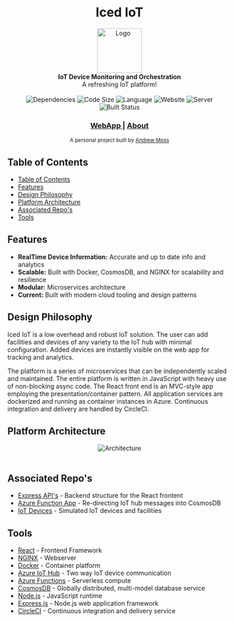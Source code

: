 <h1 align="center">Iced IoT</h1>

<div align="center">
  <img src="https://m0ss.blob.core.windows.net/media/ice-tea-color.png" alt="Logo" width="100" height="100"/>
</div>
<div align="center">
  <strong>IoT Device Monitoring and Orchestration</strong>
</div>
<div align="center">
  A refreshing IoT platform!
</div>

<br />

<div align="center">
  <!-- Dependencies -->
  <a>
    <img src="https://img.shields.io/david/agmoss/iced-iot" alt="Dependencies" />
  </a>
  <!-- Size -->
  <a>
    <img src="https://img.shields.io/github/languages/code-size/agmoss/iced-iot" alt="Code Size" />
  </a>
  <!-- Language -->
  <a>
    <img src="https://img.shields.io/github/languages/top/agmoss/iced-iot" alt="Language" />
  </a>
  <!-- Website -->
  <a>
    <img src="https://img.shields.io/website?down_color=red&down_message=down&up_color=orange&up_message=up&url=https%3A%2F%2Ficediot.com%2F" alt="Website" />
  </a>
  <!-- Server -->
  <a>
    <img src="https://img.shields.io/website?down_color=red&down_message=down&label=server&up_color=orange&up_message=up&url=https%3A%2F%2Fiotsimbackend.azurewebsites.net%2Fapi%2Fdevices%2Ffacility%2Ffacility_01%2Ftype%2Ftank%3Flast%3Dtrue" alt="Server" />
  </a>
  <!--CircleCI Build -->
  <a>
    <img src="https://img.shields.io/circleci/build/github/agmoss/iced-iot/master" alt="Built Status">
  </a>
</div>

<div align="center">
  <h3>
    <a href="https://icediot.com/">
      WebApp
    </a>
    <span> | </span>
    <a href="https://icediot.com/about">
      About
    </a>
  </h3>
</div>

<div align="center">
  <sub>A personal project built by
  <a href="https://github.com/agmoss">Andrew Moss</a>
</div>

## Table of Contents

- [Table of Contents](#table-of-contents)
- [Features](#features)
- [Design Philosophy](#design-philosophy)
- [Platform Architecture](#platform-architecture)
- [Associated Repo's](#associated-repos)
- [Tools](#tools)

## Features

- __RealTime Device Information:__ Accurate and up to date info and analytics
- __Scalable:__ Built with Docker, CosmosDB, and NGINX for scalability and resilience
- __Modular:__ Microservices architecture
- __Current:__ Built with modern cloud tooling and design patterns

## Design Philosophy

Iced IoT is a low overhead and robust IoT solution. The user can add facilities and devices of any variety to the IoT hub with minimal configuration. Added devices are instantly visible on the web app for tracking and analytics.

The platform is a series of microservices that can be independently scaled and maintained. The entire platform is written in JavaScript with heavy use of non-blocking async code. The React front end is an MVC-style app employing the presentation/container pattern. All application services are dockerized and running as container instances in Azure. Continuous integration and delivery are handled by CircleCI.

## Platform Architecture

<div align="center">
  <a>
    <img src="https://m0ss.blob.core.windows.net/media/system-dark.png" alt="Architecture" />
  </a>
</div>
<br />

## Associated Repo's

- [Express API's](https://github.com/agmoss/iotsimbackend) - Backend structure for the React frontent
- [Azure Function App](https://github.com/agmoss/IotHub_EventHub_MongoDB) - Re-directing IoT hub messages into CosmosDB
- [IoT Devices](https://github.com/agmoss/iot-simulation) - Simulated IoT devices and facilities

## Tools

- [React](https://reactjs.org/) - Frontend Framework
- [NGINX](https://www.nginx.com/) - Webserver
- [Docker](https://www.docker.com/) - Container platform
- [Azure IoT Hub](https://azure.microsoft.com/en-ca/services/iot-hub/) - Two way IoT device communication
- [Azure Functions](https://docs.microsoft.com/en-us/azure/azure-functions/) - Serverless compute
- [CosmosDB](https://azure.microsoft.com/en-ca/services/cosmos-db/) - Globally distributed, multi-model database service
- [Node.js](https://nodejs.org/en/) - JavaScript runtime
- [Express.js](https://expressjs.com/) - Node.js web application framework
- [CircleCI](https://circleci.com/) - Continuous integration and delivery service
